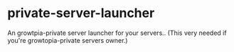 # private-server-launcher
An growtpia-private server launcher for your servers.. (This very needed if you're growtopia-private servers owner.)
